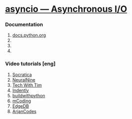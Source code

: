 # [asyncio — Asynchronous I/O](https://docs.python.org/3/library/asyncio.html)
### Documentation
1. [docs.python.org](https://docs.python.org/3/library/asyncio.html)
2. []()
3. []()
4. []()
### Video tutorials [eng]
1. [Socratica](https://docs.python.org/3/library/asyncio.html)
2. [NeuralNine](https://www.youtube.com/watch?v=6RbJYN7SoRs)
3. [Tech With Tim](https://www.youtube.com/watch?v=t5Bo1Je9EmE)
4. [Indently](https://www.youtube.com/watch?v=0GVLtTnebNA)
5. [buildwithpython](https://www.youtube.com/watch?v=cZ3iHLIDzVI&list=PLhTjy8cBISEpfMihZ8E5yynf5sqPCcBXD)
6. [mCoding](https://www.youtube.com/watch?v=ftmdDlwMwwQ)
7. [EdgeDB](https://www.youtube.com/watch?v=Xbl7XjFYsN4&list=PLhNSoGM2ik6SIkVGXWBwerucXjgP1rHmB)
8. [ArjanCodes](https://www.youtube.com/watch?v=GpqAQxH1Afc)